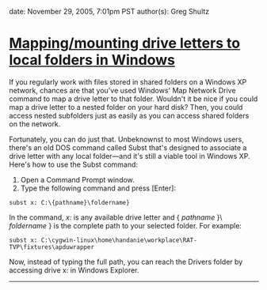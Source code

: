 
date: November 29, 2005, 7:01pm PST
author(s): Greg Shultz

# [Mapping/mounting drive letters to local folders in Windows](http://www.techrepublic.com/article/mapping-drive-letters-to-local-folders-in-windows-xp/5975262)

If you regularly work with files stored in shared folders on a Windows XP network, chances are that you've used Windows' Map Network Drive command to map a drive letter to that folder. Wouldn't it be nice if you could map a drive letter to a nested folder on your hard disk? Then, you could access nested subfolders just as easily as you can access shared folders on the network.

Fortunately, you can do just that. Unbeknownst to most Windows users, there's an old DOS command called Subst that's designed to associate a drive letter with any local folder—and it's still a viable tool in Windows XP. Here's how to use the Subst command:

  1. Open a Command Prompt window.
  2. Type the following command and press [Enter]:




    subst x: C:\{pathname}\foldername}

In the command, _x:_ is any available drive letter and { _pathname_ }\ _foldername_ } is the complete path to your selected folder. For example:


    subst x: C:\cygwin-linux\home\handanie\workplace\RAT-TVP\fixtures\apduwrapper

Now, instead of typing the full path, you can reach the Drivers folder by accessing drive x: in Windows Explorer.

---
